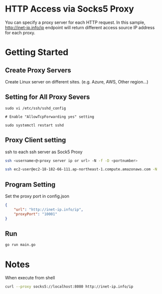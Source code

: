 # HTTP Access via Socks5 Proxy

You can specify a proxy server for each HTTP request. In this sample, http://inet-ip.info/ip endpoint will return different access source IP address for each proxy.

# Getting Started

## Create Proxy Servers

Create Linux server on different sites. (e.g. Azure, AWS, Other region...)

## Setting for All Proxy Severs 

```shell
sudo vi /etc/ssh/sshd_config

# Enable "AllowTcpForwarding yes" setting

sudo systemctl restart sshd
```

## Proxy Client setting

ssh to each ssh server as Sock5 Proxy

```sh
ssh <username>@<proxy server ip or url> -N -f -D <portnumber>
```

```sh
ssh ec2-user@ec2-18-182-66-111.ap-northeast-1.compute.amazonaws.com -N -f -D 10001
```

## Program Setting

Set the proxy port in config.json

```json
{
	"url": "http://inet-ip.info/ip",
	"proxyPort": "10001"
}
```

## Run

```sh
go run main.go
```

# Notes
When execute from shell
```sh
curl --proxy socks5://localhost:8080 http://inet-ip.info/ip
```